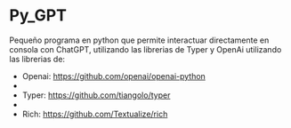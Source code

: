 # Py_GPT
Pequeño programa en python que permite interactuar directamente en consola con ChatGPT, utilizando las librerias de Typer y OpenAi
utilizando las librerias de:
- Openai: https://github.com/openai/openai-python
- 
- Typer: https://github.com/tiangolo/typer
- 
- Rich: https://github.com/Textualize/rich
